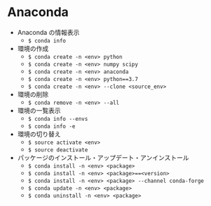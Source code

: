 # Anaconda

- Anaconda の情報表示
    - `$ conda info`
- 環境の作成
    - `$ conda create -n <env> python`
    - `$ conda create -n <env> numpy scipy`
    - `$ conda create -n <env> anaconda`
    - `$ conda create -n <env> python==3.7`
    - `$ conda create -n <env> --clone <source_env>`
- 環境の削除
    - `$ conda remove -n <env> --all`
- 環境の一覧表示
    - `$ conda info --envs`
    - `$ conda info -e`
- 環境の切り替え
    - `$ source activate <env>`
    - `$ source deactivate`
- パッケージのインストール・アップデート・アンインストール
    - `$ conda install -n <env> <package>`
    - `$ conda install -n <env> <package>==<version>`
	- `$ conda install -n <env> <package> --channel conda-forge`
    - `$ conda update -n <env> <package>`
    - `$ conda uninstall -n <env> <package>`
